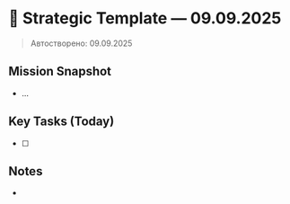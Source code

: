 # 🧭 Strategic Template — 09.09.2025

> Автостворено: 09.09.2025

## Mission Snapshot
- ...

## Key Tasks (Today)
- [ ] 

## Notes
- 
